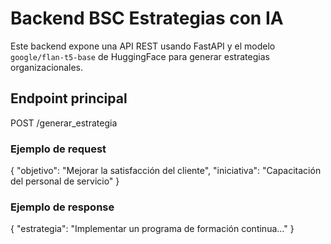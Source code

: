 # Backend BSC Estrategias con IA

Este backend expone una API REST usando FastAPI y el modelo `google/flan-t5-base` de HuggingFace para generar estrategias organizacionales.

## Endpoint principal
POST /generar_estrategia

### Ejemplo de request
{
  "objetivo": "Mejorar la satisfacción del cliente",
  "iniciativa": "Capacitación del personal de servicio"
}

### Ejemplo de response
{
  "estrategia": "Implementar un programa de formación continua..."
}